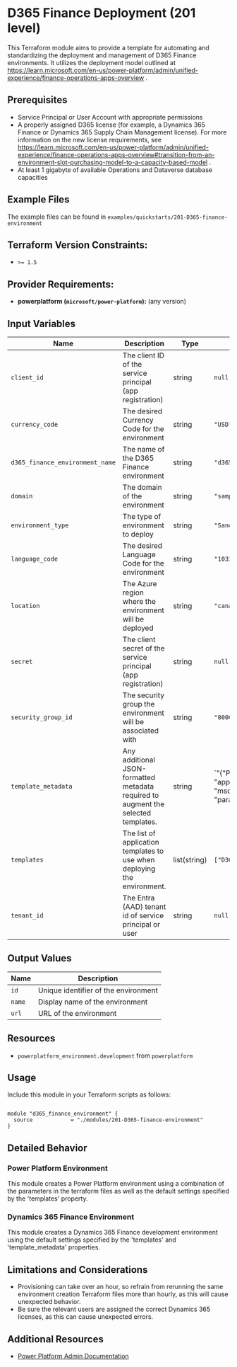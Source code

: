 <!-- This document is auto-generated. Do not edit directly. Make changes to README.md.tmpl instead. -->
# D365 Finance Deployment (201 level)

This Terraform module aims to provide a template for automating and standardizing the deployment and management of D365 Finance environments. It utilizes the deployment model outlined at https://learn.microsoft.com/en-us/power-platform/admin/unified-experience/finance-operations-apps-overview .

## Prerequisites

- Service Principal or User Account with appropriate permissions
- A properly assigned D365 license (for example, a Dynamics 365 Finance or Dynamics 365 Supply Chain Management license). For more information on the new license requirements, see https://learn.microsoft.com/en-us/power-platform/admin/unified-experience/finance-operations-apps-overview#transition-from-an-environment-slot-purchasing-model-to-a-capacity-based-model .
- At least 1 gigabyte of available Operations and Dataverse database capacities

## Example Files

The example files can be found in `examples/quickstarts/201-D365-finance-environment`

## Terraform Version Constraints:
* `>= 1.5`

## Provider Requirements:
* **powerplatform (`microsoft/power-platform`):** (any version)

## Input Variables

| Name | Description | Type | Default | Required |
|------|-------------|------|---------|:--------:|
| `client_id` | The client ID of the service principal (app registration) | string | `null` | true |
| `currency_code` | The desired Currency Code for the environment | string | `"USD"` | false |
| `d365_finance_environment_name` | The name of the D365 Finance environment | string | `"d365fin-environment"` | false |
| `domain` | The domain of the environment | string | `"sample-d365f-environment"` | false |
| `environment_type` | The type of environment to deploy | string | `"Sandbox"` | false |
| `language_code` | The desired Language Code for the environment | string | `"1033"` | false |
| `location` | The Azure region where the environment will be deployed | string | `"canada"` | false |
| `secret` | The client secret of the service principal (app registration) | string | `null` | true |
| `security_group_id` | The security group the environment will be associated with | string | `"00000000-0000-0000-0000-000000000000"` | false |
| `template_metadata` | Any additional JSON-formatted metadata required to augment the selected templates. | string | `"{\"PostProvisioningPackages\": [{ \"applicationUniqueName\": \"msdyn_FinanceAndOperationsProvisioningAppAnchor\",\n \"parameters\": \"DevToolsEnabled=true|DemoDataEnabled=true\"\n }\n ]\n }"` | false |
| `templates` | The list of application templates to use when deploying the environment. | list(string) | `["D365_FinOps_Finance"]` | false |
| `tenant_id` | The Entra (AAD) tenant id of service principal or user | string | `null` | true |


## Output Values

| Name | Description |
|------|-------------|
| `id` | Unique identifier of the environment |
| `name` | Display name of the environment |
| `url` | URL of the environment |



## Resources
* `powerplatform_environment.development` from `powerplatform`


## Usage

Include this module in your Terraform scripts as follows:

```hcl

module "d365_finance_environment" {
  source            = "./modules/201-D365-finance-environment"
}

```

## Detailed Behavior

### Power Platform Environment

This module creates a Power Platform environment using a combination of the parameters in the terraform files as well as the default settings specified by the 'templates' property.

### Dynamics 365 Finance Environment

This module creates a Dynamics 365 Finance development environment using the default settings specified by the 'templates' and 'template_metadata' properties.

## Limitations and Considerations

- Provisioning can take over an hour, so refrain from rerunning the same environment creation Terraform files more than hourly, as this will cause unexpected behavior.
- Be sure the relevant users are assigned the correct Dynamics 365 licenses, as this can cause unexpected errors.

## Additional Resources

- [Power Platform Admin Documentation](https://learn.microsoft.com/en-us/power-platform/admin/)
